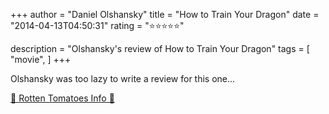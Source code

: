 +++
author = "Daniel Olshansky"
title = "How to Train Your Dragon"
date = "2014-04-13T04:50:31"
rating = "⭐⭐⭐⭐⭐"

description = "Olshansky's review of How to Train Your Dragon"
tags = [
    "movie",
]
+++


Olshansky was too lazy to write a review for this one...

[🍅 Rotten Tomatoes Info 🍅](https://www.rottentomatoes.com//m/how_to_train_your_dragon)
